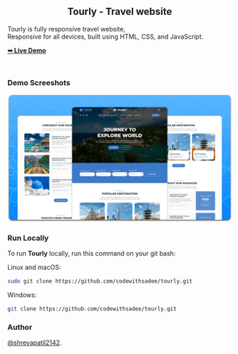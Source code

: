 


  <h2 align="center">Tourly - Travel website</h2>

  Tourly is fully responsive travel website, <br />Responsive for all devices, built using HTML, CSS, and JavaScript.

  <a href="https://travel-app-jade-omega.vercel.app/"><strong>➥ Live Demo</strong></a>


<br />

### Demo Screeshots

![2024-01-02](https://github.com/Shreyapatil2142/Travel-app/blob/main/readme-images/desktop.png)


### Run Locally

To run **Tourly** locally, run this command on your git bash:

Linux and macOS:

```bash
sudo git clone https://github.com/codewithsadee/tourly.git
```

Windows:

```bash
git clone https://github.com/codewithsadee/tourly.git
```

### Author 

[@shreyapatil2142](https://github.com/Shreyapatil2142).


